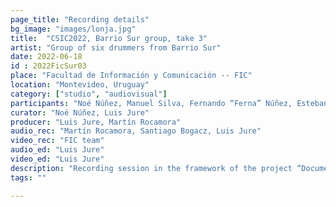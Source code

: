 ```yaml
---
page_title: "Recording details"
bg_image: "images/lonja.jpg"
title:  "CSIC2022, Barrio Sur group, take 3"  
artist: "Group of six drummers from Barrio Sur"  
date: 2022-06-18
id : 2022FicSur03
place: "Facultad de Información y Comunicación -- FIC"  
location: "Montevideo, Uruguay"  
category: ["studio", "audiovisual"]
participants: "Noé Núñez, Manuel Silva, Fernando “Ferna” Núñez, Esteban “Gallo” Álvarez, Sebastián Anselmo, Sergio Martínez"  
curator: "Noé Núñez, Luis Jure"  
producer: "Luis Jure, Martín Rocamora"  
audio_rec: "Martín Rocamora, Santiago Bogacz, Luis Jure"  
video_rec: "FIC team"  
audio_ed: "Luis Jure"  
video_ed: "Luis Jure"  
description: "Recording session in the framework of the project “Documentation and analysis of Uruguayan candombe drumming” funded by CSIC, the research agency of the University. The session was conducted in collaboration with FIC."  
tags: ""  

---
```


